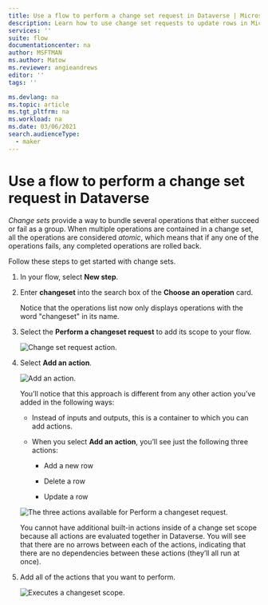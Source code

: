 ```yaml
---
title: Use a flow to perform a change set request in Dataverse | Microsoft Docs
description: Learn how to use change set requests to update rows in Microsoft Dataverse with flows.  
services: ''
suite: flow
documentationcenter: na
author: MSFTMAN
ms.author: Matow
ms.reviewer: angieandrews
editor: ''
tags: ''

ms.devlang: na
ms.topic: article
ms.tgt_pltfrm: na
ms.workload: na
ms.date: 03/06/2021
search.audienceType: 
  - maker
---
```


# Use a flow to perform a change set request in Dataverse

*Change sets* provide a way to bundle several operations that either succeed or fail as a group. When multiple operations are contained in a change set, all the operations are considered *atomic*, which means that if any one of the operations fails, any completed operations are rolled back.

Follow these steps to get started with change sets.

1. In your flow, select **New step**.

1. Enter **changeset** into the search box of the **Choose an operation** card.

   Notice that the operations list now only displays operations with the word "changeset" in its name.

1. Select the **Perform a changeset request** to add its scope to your flow.

   ![Change set request action.](../media/dataverse-how-tos/change-set-1.png "Change set request action")

1. Select **Add an action**.

   ![Add an action.](../media/dataverse-how-tos/change-set-2.png "Add an action")

    You’ll notice that this approach is different from any other action you’ve added in the following ways:

    - Instead of inputs and outputs, this is a container to which you can add actions.

    - When you select **Add an action**, you’ll see just the following three actions:

      - Add a new row

      - Delete a row

      - Update a row

    ![The three actions available for Perform a changeset request.](../media/dataverse-how-tos/change-set-3.png "The three actions available for Perform a changeset request")

    You cannot have additional built-in actions inside of a change set scope because all actions are evaluated together in Dataverse. You will see that there are no arrows between each of the actions, indicating that there are no dependencies between these actions (they’ll all run at once).

1. Add all of the actions that you want to perform.<!-- Edit note: This is the same image as above. Also, the ALT text does not seem to match well. -->

   ![Executes a changeset scope.](../media/dataverse-how-tos/change-set-3.png "Executes a changeset scope")
